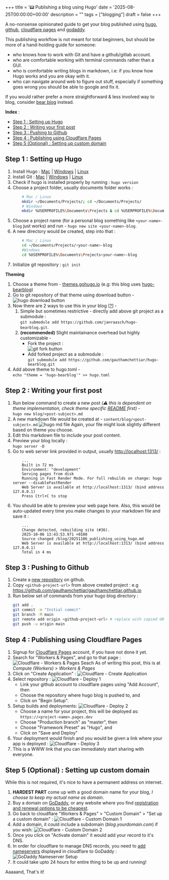 +++
title = '📟 Publishing a blog using Hugo'
date = '2025-08-25T00:00:00+00:00'
description = ""
tags = ["blogging"]
draft = false
+++

A no-nonsense opinionated guide to get your blog published using [hugo](https://gohugo.io/), [github](https://github.com/), [cloudflare pages](https://pages.cloudflare.com/) and [godaddy](https://www.godaddy.com/).

This publishing workflow is not meant for total beginners, but should be more of a hand-holding guide for someone:   
- who knows how to work with Git and have a github/gitlab account.
- who are comfortable working with terminal commands rather than a GUI. 
- who is comfortable writing blogs in markdown, i.e: if you know how Hugo works and you are okay with it. 
- who can navigate around web to figure out stuff, especially if something goes wrong you should be able to google and fix it. 

If you would rather prefer a more straightforward & less involved way to blog, consider [bear blog](https://bearblog.dev/) instead.

**Index** : 
- [Step 1 : Setting up Hugo](#step-1--setting-up-hugo)
- [Step 2 : Writing your first post](#step-2--writing-your-first-post)
- [Step 3 : Pushing to Github](#step-3--pushing-to-github)
- [Step 4 : Publishing using Cloudflare Pages](#step-4--publishing-using-cloudflare-pages)
- [Step 5 (Optional) : Setting up custom domain](#step-5-optional--setting-up-custom-domain)

## Step 1 : Setting up Hugo
1. Install Hugo : [Mac](https://gohugo.io/installation/macos) | [Windows](https://gohugo.io/installation/windows/) | [Linux](https://gohugo.io/installation/linux) 
2. Install Git : [Mac](https://git-scm.com/downloads/mac) | [Windows](https://git-scm.com/downloads/win) | [Linux](https://git-scm.com/downloads/linux) 
3. Check if hugo is installed properly by running :  `hugo version`
4. Choose a project folder, usually documents folder works :
    ```bash {lineNos=false}
        # Mac / Linux 
        mkdir ~/Documents/Projects/; cd ~/Documents/Projects/
        # Windows 
        mkdir %USERPROFILE%\Documents\Projects & cd %USERPROFILE%\Documents\Projects
    ```
5. Choose a project name (for a personal blog something like `<your-name>-blog` just works) and run - `hugo new site <your-name>-blog`.
6. A new directory would be created, step into that : 
    ```bash {lineNos=false}
        # Mac / Linux 
        cd ~/Documents/Projects/<your-name>-blog
        #Windows 
        cd %USERPROFILE%\Documents\Projects<your-name>-blog
    ```
7. Initialize git repository : `git init`

**Theming**
1. Choose a theme from - [themes.gohugo.io](https://themes.gohugo.io/) (e.g: this blog uses [hugo-bearblog](https://themes.gohugo.io/themes/hugo-bearblog/))
2. Go to git repository of that theme using download button - 
    ![hugo download button](/blog/20251106_publishing_using_hugo/hugo_download_button.png)
3. Now there are 2 ways to use this in your blog [[?](https://stackoverflow.com/questions/61505790/hugo-theme-submodule-marked-as-dirty-doesnt-update)] -  
   1. Simple but sometimes restrictive -  directly add above git project as a submodule :  
   `git submodule add https://github.com/janraasch/hugo-bearblog.git`.  
   2. **(recommended)** Slight maintainance overhead but highly customizable -
      - Fork the project :  
     ![git fork button](/blog/20251106_publishing_using_hugo/git_fork_button.png)
      - Add forked project as a submodule :  
      `git submodule add https://github.com/gauthamchettiar/hugo-bearblog.git`
4. Add above theme to hugo.toml -  
`echo "theme = 'hugo-bearblog'" >> hugo.toml`

## Step 2 : Writing your first post
1. Run below command to create a new post *(⚠️ this is dependent on theme implementation, check theme specific [README](https://github.com/janraasch/hugo-bearblog/blob/master/README.md) first)* -   
`hugo new blog/<post-subject>.md`
2. A new markdown file would be created at - `content/blog/<post-subject>.md`
    ![hugo md file](/blog/20251106_publishing_using_hugo/hugo_md_file.png)
    Again, your file might look slightly different based on theme you choose.
3. Edit this markdown file to include your post content. 
4. Preview your blog locally :   
`hugo server -D`
5. Go to web server link provided in output, usually [http://localhost:1313/](http://localhost:1313/) : 
    ```text {lineNos=false, hl_Lines=6}
        ...
        Built in 72 ms
        Environment: "development"
        Serving pages from disk
        Running in Fast Render Mode. For full rebuilds on change: hugo server --disableFastRender
        Web Server is available at http://localhost:1313/ (bind address 127.0.0.1) 
        Press Ctrl+C to stop
    ```
6. You should be able to preview your web page here. Also, this would be auto-updated every time you make changes to your markdown file and save it :
    ```text {lineNos=false}
        ...
        Change detected, rebuilding site (#36).
        2025-10-06 13:43:53.971 +0100
        Source changed /blog/20251106_publishing_using_hugo.md
        Web Server is available at http://localhost:1313/ (bind address 127.0.0.1)
        Total in 4 ms
    ```

## Step 3 : Pushing to Github
1. Create a [new repository](https://github.com/new) on github.
2. Copy `<github-project-url>` from above created project : e.g https://github.com/gauthamchettiar/gauthamchettiar.github.io
3. Run below set of commands from your hugo blog directory : 
    ```bash
    git add .
    git commit -m "Initial commit"
    git branch -M main
    git remote add origin <github-project-url> # replace with copied URL
    git push -u origin main
    ```

## Step 4 : Publishing using Cloudflare Pages
<!-- > Since this gets updated pretty much all the time, there is no guarantee that this will continue to work in future. For latest instruction check [official docs](). -->

1. Signup for [Cloudflare Pages](https://dash.cloudflare.com/sign-up/workers-and-pages) account, if you have not done it yet.
2. Search for "Workers & Pages", and go to that page : 
    ![Cloudflare - Workers & Pages Seach](/blog/20251106_publishing_using_hugo/cf_workers_and_pages.png)
    As of writing this post, this is at *Compute (Workers) > Workers & Pages*
3. Click on "Create Application" :
    ![Cloudflare - Create Application](/blog/20251106_publishing_using_hugo/cf_create_application.png)
4. Select repository : ![Cloudflare - Deploy 1](/blog/20251106_publishing_using_hugo/cf_hugo_deploy_1.png)
    - Link your github account to cloudflare pages using "Add Account", then 
    - Choose the repository where hugo blog is pushed to, and
    - Click on "Begin Setup".
5. Setup builds and deployments: ![Cloudflare - Deploy 2](/blog/20251106_publishing_using_hugo/cf_hugo_deploy_2.png)
   - Choose a name for your project, this will be deployed as:  
        `https://<project-name>.pages.dev`
   - Choose "Production branch" as "master", then
   - Choose "Framework Preset" as "Hugo", and
   - Click on "Save and Deploy"
6. Your deployment would finish and you would be given a link where your app is deployed : ![Cloudflare - Deploy 3](/blog/20251106_publishing_using_hugo/cf_hugo_deploy_3.png)
7. This is a WWW link that you can immediately start sharing with everyone. 

## Step 5 (Optional) : Setting up custom domain
While this is not required, it's nice to have a permanent address on internet.

1. **HARDEST PART** come up with a good domain name for your blog, *I choose to keep my actual name as domain*.
2. Buy a domain on [GoDaddy](https://www.godaddy.com/en-uk), or any website where you find [registration and renewal options to be cheapest](https://tld-list.com/).
3. Go back to cloudflare "Workers & Pages" > "Custom Domain" > "Set up a custom domain" : ![Cloudflare - Custom Domain 1](/blog/20251106_publishing_using_hugo/cf_custom_domain.png)
4. Add a domain, it could include a subdomain (*blog.yourdomain.com*) if you wish:  ![Cloudflare - Custom Domain 2](/blog/20251106_publishing_using_hugo/cf_custom_domain_2.png)
5. Once you click on "Activate domain" it would add your record to it's DNS. 
6. In order for cloudflare to manage DNS records, you need to [add nameservers](https://developers.cloudflare.com/dns/zone-setups/full-setup/setup/#update-your-nameservers) displayed in cloudflare to GoDaddy : ![GoDaddy Nameserver Setup](/blog/20251106_publishing_using_hugo/godaddy_nameserver_setup.png)
7. It could take upto 24 hours for entire thing to be up and running!  

Aaaaand, That's it!